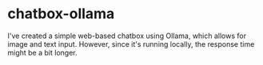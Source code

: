 # chatbox-ollama

I've created a simple web-based chatbox using Ollama, which allows for image and text input. However, since it's running locally, the response time might be a bit longer.
